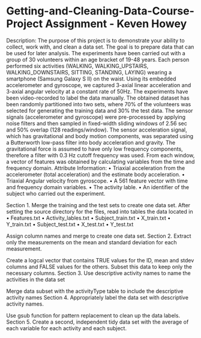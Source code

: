 # Getting-and-Cleaning-Data-Course-Project Assignment - Keven Howey
Description:
The purpose of this project is to demonstrate your ability to collect, work with, and clean a data set. The goal is to prepare data that can be used for later analysis. 
The experiments have been carried out with a group of 30 volunteers within an age bracket of 19-48 years. Each person performed six activities (WALKING, WALKING_UPSTAIRS, WALKING_DOWNSTAIRS, SITTING, STANDING, LAYING) wearing a smartphone (Samsung Galaxy S II) on the waist. Using its embedded accelerometer and gyroscope, we captured 3-axial linear acceleration and 3-axial angular velocity at a constant rate of 50Hz. The experiments have been video-recorded to label the data manually. The obtained dataset has been randomly partitioned into two sets, where 70% of the volunteers was selected for generating the training data and 30% the test data.
The sensor signals (accelerometer and gyroscope) were pre-processed by applying noise filters and then sampled in fixed-width sliding windows of 2.56 sec and 50% overlap (128 readings/window). The sensor acceleration signal, which has gravitational and body motion components, was separated using a Butterworth low-pass filter into body acceleration and gravity. The gravitational force is assumed to have only low frequency components, therefore a filter with 0.3 Hz cutoff frequency was used. From each window, a vector of features was obtained by calculating variables from the time and frequency domain.
Attribute Information:
•	Triaxial acceleration from the accelerometer (total acceleration) and the estimate body acceleration.
•	Triaxial Angular velocity from gyroscope.
•	A 561 feature vector with time and frequency domain variables. 
•	The activity lable.
•	An identifier of the subject who carried out the experiment.

Section 1. Merge the training and the test sets to create one data set.
After setting the source directory for the files, read into tables the data located in
•	Features.txt
•	Activity_lables.txt
•	Subject_train.txt
•	X_train.txt
•	Y_train.txt
•	Subject_test.txt
•	X_test.txt
•	Y_test.txt

Assign column names and merge to create one data set.
Section 2. Extract only the measurements on the mean and standard deviation for each measurement.

Create a logcal vector that contains TRUE values for the ID, mean and stdev columns and FALSE values for the others. Subset this data to keep only the necessary columns.
Section 3. Use descriptive activity names to name the activities in the data set

Merge data subset with the activityType table to include the descriptive activity names
Section 4. Appropriately label the data set with descriptive activity names.

Use gsub function for pattern replacement to clean up the data labels.
Section 5. Create a second, independent tidy data set with the average of each variable for each activity and each subject.




